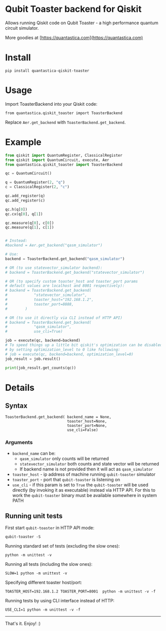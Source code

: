 # Qubit Toaster backend for Qiskit

Allows running Qiskit code on Qubit Toaster - a high performance quantum circuit simulator.

More goodies at [https://quantastica.com](https://quantastica.com)


# Install

```
pip install quantastica-qiskit-toaster
```

# Usage

Import ToasterBackend into your Qiskit code:

```
from quantastica.qiskit_toaster import ToasterBackend
```

Replace `Aer.get_backend` with `ToasterBackend.get_backend`.

# Example

```python
from qiskit import QuantumRegister, ClassicalRegister
from qiskit import QuantumCircuit, execute, Aer
from quantastica.qiskit_toaster import ToasterBackend

qc = QuantumCircuit()

q = QuantumRegister(2, "q")
c = ClassicalRegister(2, "c")

qc.add_register(q)
qc.add_register(c)

qc.h(q[0])
qc.cx(q[0], q[1])

qc.measure(q[0], c[0])
qc.measure(q[1], c[1])


# Instead:
#backend = Aer.get_backend("qasm_simulator")

# Use:
backend = ToasterBackend.get_backend("qasm_simulator")

# OR (to use statevector_simulator backend):
# backend = ToasterBackend.get_backend("statevector_simulator")

# OR (to specify custom toaster_host and toaster_port params
# default values are localhost and 8001 respectively):
# backend = ToasterBackend.get_backend(
#            "statevector_simulator",
#            toaster_host="192.168.1.2",
#            toaster_port=8888,
#        )

# OR (to use it directly via CLI instead of HTTP API)
# backend = ToasterBackend.get_backend(
#            "qasm_simulator",
#            use_cli=True)

job = execute(qc, backend=backend)
# To speed things up a little bit qiskit's optimization can be disabled
# by setting optimization_level to 0 like following:
# job = execute(qc, backend=backend, optimization_level=0)
job_result = job.result()

print(job_result.get_counts(qc))

```


# Details

## Syntax

```
ToasterBackend.get_backend( backend_name = None,
                            toaster_host=None, 
                            toaster_port=None, 
                            use_cli=False)
```


### Arguments

- `backend_name` can be:
  - `qasm_simulator` only counts will be returned
  - `statevector_simulator` both counts and state vector will be returned
  - If backend name is not provided then it will act as `qasm_simulator`
- `toaster_host` - ip address of machine running `qubit-toaster` simulator
- `toaster_port` - port that `qubit-toaster` is listening on
- `use_cli` - if this param is set to `True` the `qubit-toaster` will be used directly (by invoking it as executable) instead via HTTP API. For this to work the `qubit-toaster` binary must be available somewhere in system PATH

## Running unit tests

First start `qubit-toaster` in HTTP API mode:
```
qubit-toaster -S
```

 Running standard set of tests (excluding the slow ones):
 ```
 python -m unittest -v
 ```

Running all tests (including the slow ones):
```
SLOW=1 python -m unittest -v
```

Specifying different toaster host/port:
```
TOASTER_HOST=192.168.1.2 TOASTER_PORT=8001  python -m unittest -v -f
```

Running tests by using CLI interface instead of HTTP:
```
USE_CLI=1 python -m unittest -v -f
```

-------

That's it. Enjoy! :)
